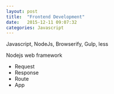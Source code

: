 ```yaml
---
layout: post
title:  "Frontend Development"
date:   2015-12-11 09:07:32
categories: Javascript
---
```


Javascript, NodeJs, Browserify, Gulp, less

Nodejs web framework

- Request
- Response
- Route
- App
